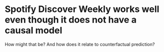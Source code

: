 # Spotify Discover Weekly works well even though it does not have a causal model
How might that be? And how does it relate to counterfactual prediction?

<!-- #p1 -->


<!-- #work -->

<!-- {BearID:BF1841B2-89CE-48C5-8399-1BDA26F38836-5025-00000553CEB4F7FA} -->
